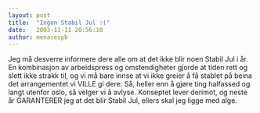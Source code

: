 ```yaml
---
layout: post
title:  "Ingen Stabil Jul :("
date:   2003-11-11 20:56:10
author: menacespb
---
```

Jeg må desverre informere dere alle om at det ikke blir noen Stabil Jul
i år. En kombinasjon av arbeidspress og omstendigheter gjorde at tiden
rett og slett ikke strakk til, og vi må bare innse at vi ikke greier å
få stablet på beina det arrangementet vi VILLE gi dere. Så, heller enn å
gjøre ting halfassed og langt utenfor oslo, så velger vi å avlyse.
Konseptet lever derimot, og neste år GARANTERER jeg at det blir Stabil
Jul, ellers skal jeg ligge med alge.

